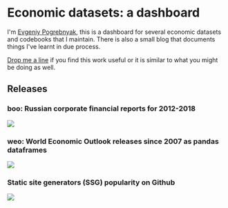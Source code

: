 # Economic datasets: a dashboard

I'm [Evgeniy Pogrebnyak][tw], this is a dashboard for several economic datasets and codebooks 
that I maintain. There is also a small blog that documents things I've learnt in due process.

[Drop me a line](mailto:e.pogrebnyak@gmail.com) if you find this work useful 
or it is similar to what you might be doing as well.

[tg]: https://t.me/epoepo
[tw]: https://twitter.com/PogrebnyakE

## Releases

### boo: Russian corporate financial reports for 2012-2018

[![](https://badgen.net/badge/icon/github?icon=github&label)][boo]

[boo]: https://github.com/ru-corporate/boo

### weo: World Economic Outlook releases since 2007 as pandas dataframes

[![](https://badgen.net/badge/icon/github?icon=github&label)][boo]

[boo]: https://github.com/ru-corporate/boo

### Static site generators (SSG) popularity on Github

[![](https://badgen.net/badge/icon/github?icon=github&label)][ssg]

[ssg]: https://github.com/epogrebnyak/ssg-dataset

<!--
## Scripts and demos
## Archive
-->
